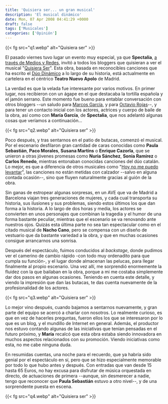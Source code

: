 ```yaml
---
title: 'Quisiera ser... un gran musical'
description: 'El musical dinámico'
date: Mon, 07 Apr 2008 04:41:29 +0000
draft: false
tags: ['Musicales']
categories: ['Opinión']
---
```


{{< fg src="q1.webp" alt="Quisiera ser" >}}

El pasado viernes tuvo lugar un evento muy especial, ya que **Spectalia**, [a través de Medios y Redes](http://www.mediosyredes.com/invitacion-gratuita-a-todos-los-bloggers-al-musical-quisiera-ser/), invitó a todos los bloggers que quisieran a ver el musical "[Quisiera Ser](http://www.quisieraser.es/)". Esta obra, basada en reconocibles canciones que ha escrito el [Dúo Dinámico](http://es.wikipedia.org/wiki/D%C3%BAo_Din%C3%A1mico) a lo largo de su historia, está actualmente en cartelera en el céntrico **Teatro Nuevo Apolo** de Madrid.

La verdad es que la velada fue interesante por varios motivos. En primer lugar, nos recibieron con un ágape en el que destacaba la tortilla española y el jamón serrano. Este momento fue bueno para entablar conversación con otros bloggers --un saludo para [Marcos García](http://www.marcosgarcia.es/?p=391), y para [Octavio Rojas](http://octaviorojas.blogspot.com/)--, y para tener un contacto inicial con los actores, actrices y cuerpo de baile de la obra, así como con **María García**, de **Spectalia**, que nos adelantó algunas cosas que veríamos a continuación...

{{< fg src="q2.webp" alt="Quisiera ser" >}}

Poco después, y tras sentarnos en el patio de butacas, comenzó el musical. Por el escenario desfilaron gran cantidad de caras conocidas como **Paula Sebastián**, **Paco Morales**, **Susana Martíns** o **Enrique Cazorla**, que se unieron a otras jóvenes promesas como **Nuria Sánchez**, **Sonia Ramírez** o **Carlos Renedo**, mientras entonaban conocidas canciones del dúo catalán. Lo mejor, es que a diferencia de otros musicales como "[Hoy no me puedo levantar](/hoy-no-me-puedo-levantar/)", las canciones no están metidas con calzador --salvo en alguna contada ocasión--, sino que fluyen naturalmente gracias al guión de la obra.

Sin ganas de estropear algunas sorpresas, en un AVE que va de Madrid a Barcelona viajan tres generaciones de mujeres, y cada cual transporta su historia, sus ilusiones y sus problemas, siendo estos últimos los que dan forma a la historia. A lo largo de dos horas y media, los actores se convierten en unos personajes que combinan la tragedia y el humor de una forma bastante peculiar, mientras que el escenario se va renovando ante nuestros ojos. Quizás esta última parte no sea tan espectacular como en el citado musical de **Nacho Cano**, pero se compensa con un diseño de vestuario que da bastante variedad a la obra, y que en muchas ocasiones consigue arrancarnos una sonrisa.

Después del espectáculo, fuimos conducidos al _backstage_, donde pudimos ver el camerino de cambio rápido -con todo muy ordenadito para que cumpla su función-, y el lugar donde almacenan las pelucas, para llegar finalmente al propio escenario. Una vez allí, me sorprendió enormemente la fluidez con la que bailaban en la obra, porque a mi me costaba simplemente dar dos pasos en algunas ocasiones. Teniendo en cuenta este detalle, y viendo la impresión que dan las butacas, te das cuenta nuevamente de la profesionalidad de los actores.

{{< fg src="q3.webp" alt="Quisiera ser" >}}

Lo mejor vino después, cuando bajamos a sentarnos nuevamente, y gran parte del equipo se acercó a charlar con nosotros. Lo realmente curioso, es que en vez de hacerles preguntas, fueron ellos los que se interesaron por lo que es un blog, y el mundillo de Internet en general. Además, el productor nos estuvo contando algunas de las iniciativas que tenían pensadas en el futuro próximo, y **María** recalcó que esta obra estaba siendo innovadora en muchos aspectos relacionados con su promoción. Viendo iniciativas como esta, no me cabe ninguna duda.

En resumidas cuentas, una noche para el recuerdo, que ya habría sido genial por el espectáculo en sí, pero que se hizo especialmente memorable por todo lo que hubo antes y después. Con entradas que van desde 15 hasta 65 Euros, no hay excusa para disfrutar de música orquestada en directo, de actuaciones de primera --aunque, sin desmerecer a nadie, tengo que reconocer que **Paula Sebastián** estuvo a otro nivel--, y de una sorprendente puesta en escena.

{{< fg src="q4.webp" alt="Quisiera ser" >}}